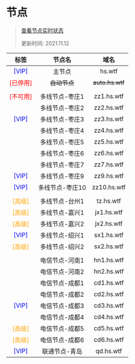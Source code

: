 # 节点

> [查看节点实时状态](/state/)
>
> 更新时间: 2021.11.12

| 标签                                       | 节点名         | 域名            |
| :----------------------------------------: | :-----------: | :-------------: |
| <span style="color: blue;">[VIP]</span>    | 主节点        | hs.wtf          |
| <span style="color: red;">[已停用]</span>  | ~~自动节点~~   | ~~auto.hs.wtf~~ |
|                                            |               |                 |
| <span style="color: red;">[不可用]</span> | 多线节点-枣庄1 | zz1.hs.wtf      |
|     | 多线节点-枣庄2 | zz2.hs.wtf      |
| <span style="color: blue;">[VIP]</span> | 多线节点-枣庄3 | zz3.hs.wtf      |
|                                            | 多线节点-枣庄4 | zz4.hs.wtf      |
|                                            | 多线节点-枣庄5 | zz5.hs.wtf      |
|                                            | 多线节点-枣庄6 | zz6.hs.wtf      |
|                                            | 多线节点-枣庄7  |   zz7.hs.wtf    |
|  <span style="color: blue;">[VIP]</span>   | 多线节点-枣庄9  |   zz9.hs.wtf    |
|  <span style="color: blue;">[VIP]</span>   | 多线节点-枣庄10 |   zz10.hs.wtf   |
|                                            |                 |                 |
| <span style="color: orange;">[高级]</span> | 多线节点-台州1  |    tz.hs.wtf    |
| <span style="color: orange;">[高级]</span> | 多线节点-嘉兴1  |   jx1.hs.wtf    |
| <span style="color: orange;">[高级]</span> | 多线节点-嘉兴2  |   jx2.hs.wtf    |
|  <span style="color: blue;">[VIP]</span>   | 多线节点-绍兴1  |   sx1.hs.wtf    |
| <span style="color: orange;">[高级]</span> | 多线节点-绍兴2  |   sx2.hs.wtf    |
|                                            |                 |                 |
|                                            | 电信节点-河南1  |   hn1.hs.wtf    |
|                                            | 电信节点-河南2  |   hn2.hs.wtf    |
|                                            | 电信节点-成都1  |   cd1.hs.wtf    |
|                                            | 电信节点-成都2  |   cd2.hs.wtf    |
|  <span style="color: blue;">[VIP]</span>   | 电信节点-成都3  |   cd3.hs.wtf    |
|                                            | 电信节点-成都4  |   cd4.hs.wtf    |
| <span style="color: orange;">[高级]</span> | 电信节点-成都5  |   cd5.hs.wtf    |
| <span style="color: orange;">[高级]</span> | 电信节点-成都6  |   cd6.hs.wtf    |
|  <span style="color: blue;">[VIP]</span>   |  联通节点-青岛  | qd.hs.wtf |
